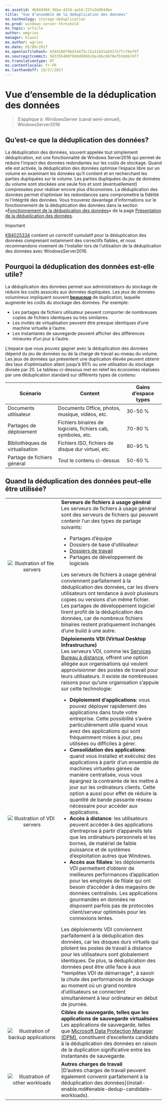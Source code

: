 ```yaml
---
ms.assetid: 4b844404-36ba-4154-aa5d-237a3dd644be
title: "Vue d’ensemble de la déduplication des données"
ms.technology: storage-deduplication
ms.prod: windows-server-threshold
ms.topic: article
author: wmgries
manager: klaasl
ms.author: wgries
ms.date: 05/09/2017
ms.openlocfilehash: 4344108f96d14475c15a31bd1ab917e7fc78ef9f
ms.sourcegitcommit: 583355400f6b0d880dc0ac6bc06f0efb50d674f7
ms.translationtype: HT
ms.contentlocale: fr-FR
ms.lasthandoff: 10/17/2017
---
```

# <a name="data-deduplication-overview"></a>Vue d’ensemble de la déduplication des données

> S’applique à: WindowsServer (canal semi-annuel), WindowsServer2016

## <a name="what-is-dedup"></a>Qu’est-ce que la déduplication des données?

La déduplication des données, souvent appelée tout simplement déduplication, est une fonctionnalité de Windows Server2016 qui permet de réduire l’impact des données redondantes sur les coûts de stockage. Quand elle est activée, la déduplication des données optimise l’espace libre sur un volume en examinant les données qu’il contient et en recherchant les parties dupliquées sur le volume. Les parties dupliquées du jeu de données du volume sont stockées une seule fois et sont (éventuellement) compressées pour réaliser encore plus d’économies. La déduplication des données permet d’optimiser les redondances sans compromettre la fidélité ni l’intégrité des données. Vous trouverez davantage d’informations sur le fonctionnement de la déduplication des données dans la section «[Fonctionnement de la déduplication des données](understand.md#how-does-dedup-work)» de la page [Présentation de la déduplication des données](understand.md).

> [!Important]  
> [KB4025334](https://support.microsoft.com/kb/4025334) contient un correctif cumulatif pour la déduplication des données comprenant notamment des correctifs fiables, et nous recommandons vivement de l’installer lors de l’utilisation de la déduplication des données avec WindowsServer2016.

## <a name="why-is-dedup-useful"></a>Pourquoi la déduplication des données est-elle utile?

La déduplication des données permet aux administrateurs du stockage de réduire les coûts associés aux données dupliquées. Les jeux de données volumineux impliquent souvent **<u>beaucoup</u>** de duplication, laquelle augmente les coûts du stockage des données. Par exemple:

- Les partages de fichiers utilisateur peuvent comporter de nombreuses copies de fichiers identiques ou très similaires.
- Les invités de virtualisation peuvent être presque identiques d’une machine virtuelle à l’autre.
- Les instantanés de sauvegarde peuvent afficher des différences mineures d’un jour à l’autre.

L’espace que vous pouvez gagner avec la déduplication des données dépend du jeu de données ou de la charge de travail au niveau du volume. Les jeux de données qui présentent une duplication élevée peuvent obtenir des taux d’optimisation allant jusqu’à 95% ou une utilisation du stockage divisée par 20. Le tableau ci-dessous met en relief les économies réalisées par une déduplication standard sur différents types de contenu:

| Scénario       | Content                                        | Gains d’espace types |
|----------------|------------------------------------------------|-----------------------|
| Documents utilisateur | Documents Office, photos, musique, vidéos, etc.  | 30-50 %                |
| Partages de déploiement | Fichiers binaires de logiciels, fichiers cab, symboles, etc. | 70-80 %                |
| Bibliothèques de virtualisation | Fichiers ISO, fichiers de disque dur virtuel, etc.  | 80-95 %                |
| Partage de fichiers général | Tout le contenu ci-dessus                           | 50-60 %                |

## <a id="when-can-dedup-be-used"></a>Quand la déduplication des données peut-elle être utilisée?  
<table>
    <tbody>
        <tr>
            <td style="text-align:center;min-width:150px;vertical-align:center;"><img src="media/overview-clustered-gpfs.png" alt="Illustration of file servers" /></td>
            <td style="vertical-align:top">
                <b>Serveurs de fichiers à usage général</b><br />
Les serveurs de fichiers à usage général sont des serveurs de fichiers qui peuvent contenir l’un des types de partage suivants: <ul>
                    <li>Partages d’équipe</li>
                    <li>Dossiers de base d’utilisateur</li>
                    <li><a href="https://technet.microsoft.com/library/dn265974.aspx">Dossiers de travail</a></li>
                    <li>Partages de développement de logiciels</li>
                </ul>
Les serveurs de fichiers à usage général conviennent parfaitement à la déduplication des données, car les divers utilisateurs ont tendance à avoir plusieurs copies ou versions d’un même fichier. Les partages de développement logiciel tirent profit de la déduplication des données, car de nombreux fichiers binaires restent pratiquement inchangés d’une build à une autre. 
            </td>
        </tr>
        <tr>
            <td style="text-align:center;min-width:150px;vertical-align:center;"><img src="media/overview-vdi.png" alt="Illustration of VDI servers" /></td>
            <td style="vertical-align:top">
                <b>Déploiements VDI (Virtual Desktop Infrastructure)</b><br />
Les serveurs VDI, comme les <a href="https://technet.microsoft.com/library/cc725560.aspx">Services Bureau à distance</a>, offrent une option allégée aux organisations qui veulent approvisionner des postes de travail pour leurs utilisateurs. Il existe de nombreuses raisons pour qu’une organisation s’appuie sur cette technologie: <ul>
                    <li><b>Déploiement d’applications</b>: vous pouvez déployer rapidement des applications dans toute votre entreprise. Cette possibilité s’avère particulièrement utile quand vous avez des applications qui sont fréquemment mises à jour, peu utilisées ou difficiles à gérer.</li>
                    <li><b>Consolidation des applications</b>: quand vous installez et exécutez des applications à partir d’un ensemble de machines virtuelles gérées de manière centralisée, vous vous épargnez la contrainte de les mettre à jour sur les ordinateurs clients. Cette option a aussi pour effet de réduire la quantité de bande passante réseau nécessaire pour accéder aux applications.</li>
                    <li><b>Accès à distance</b>: les utilisateurs peuvent accéder à des applications d’entreprise à partir d’appareils tels que les ordinateurs personnels et les bornes, de matériel de faible puissance et de systèmes d’exploitation autres que Windows.</li>
                    <li><b>Accès aux filiales</b>: les déploiements VDI permettent d’obtenir de meilleures performances d’application pour les employés de filiale qui ont besoin d’accéder à des magasins de données centralisés. Les applications gourmandes en données ne disposent parfois pas de protocoles client/serveur optimisés pour les connexions lentes.</li>
                </ul>
Les déploiements VDI conviennent parfaitement à la déduplication des données, car les disques durs virtuels qui pilotent les postes de travail à distance pour les utilisateurs sont globalement identiques. De plus, la déduplication des données peut être utile face à aux *tempêtes VDI de démarrage*, à savoir la chute des performances de stockage au moment où un grand nombre d’utilisateurs se connectent simultanément à leur ordinateur en début de journée.
            </td>
        </tr>
        <tr>
            <td style="text-align:center;min-width:150px;vertical-align:center;"><img src="media/overview-backup.png" alt="Illustration of backup applications" /></td>
            <td style="vertical-align:top">
                <b>Cibles de sauvegarde, telles que les applications de sauvegarde virtualisées</b><br />
Les applications de sauvegarde, telles que <a href="https://technet.microsoft.com/library/hh758173.aspx">Microsoft Data Protection Manager (DPM)</a>, constituent d’excellents candidats à la déduplication des données en raison de la duplication significative entre les instantanés de sauvegarde.
            </td>
        </tr>
        <tr>
            <td style="text-align:center;min-width:150px;vertical-align:center;"><img src="media/overview-other.png" alt="Illustration of other workloads" /></td>
            <td style="vertical-align:top">
                <b>Autres charges de travail</b><br />
                [D’autres charges de travail peuvent également convenir parfaitement à la déduplication des données](install-enable.md#enable-dedup-candidate-workloads).
            </td>
        </tr>
    </tbody>
</table>
